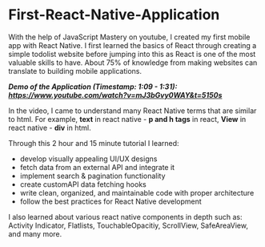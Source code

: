 # First-React-Native-Application
With the help of JavaScript Mastery on youtube, I created my first mobile app with React Native. I first learned the basics of React through creating a simple todolist website before jumping into this as React is one of the most valuable skills to have. About 75% of knowledge from making websites can translate to building mobile applications. 

_**Demo of the Application (Timestamp: 1:09 - 1:31): https://www.youtube.com/watch?v=mJ3bGvy0WAY&t=5150s**_

In the video, I came to understand many React Native terms that are similar to html. For example, **text** in react native - **p and h tags** in react, **View** in react native - **div** in html.

Through this 2 hour and 15 minute tutorial I learned:
- develop visually appealing UI/UX designs
- fetch data from an external API and integrate it
- implement search & pagination functionality
- create customAPI data fetching hooks
- write clean, organized, and maintainable code with proper architecture
- follow the best practices for React Native development

I also learned about various react native components in depth such as: Activity Indicator, Flatlists, TouchableOpacitiy, ScrollView, SafeAreaView, and many more. 
